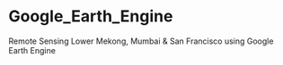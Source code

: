# Google_Earth_Engine
Remote Sensing Lower Mekong, Mumbai &amp; San Francisco using Google Earth Engine
